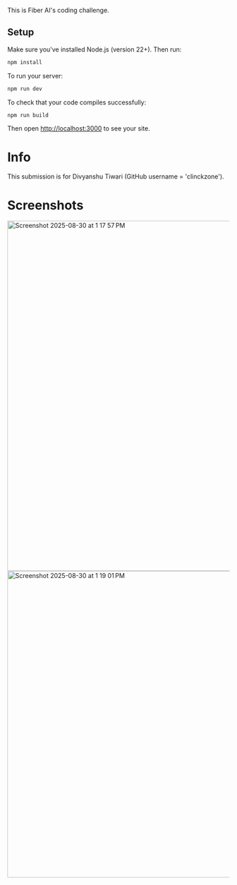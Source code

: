This is Fiber AI's coding challenge.

## Setup

Make sure you've installed Node.js (version 22+). Then run:

```bash
npm install
```

To run your server:

```bash
npm run dev
```

To check that your code compiles successfully:

```bash
npm run build
```

Then open <http://localhost:3000> to see your site.

# Info

This submission is for Divyanshu Tiwari (GitHub username = 'clinckzone').

# Screenshots

<img width="1466" height="794" alt="Screenshot 2025-08-30 at 1 17 57 PM" src="https://github.com/user-attachments/assets/742d748d-4d9d-4f9a-84cc-cd2ece08ddc7" />
<img width="1415" height="695" alt="Screenshot 2025-08-30 at 1 19 01 PM" src="https://github.com/user-attachments/assets/9b8cd904-dd72-4a2c-be03-7450c8e4882d" />
